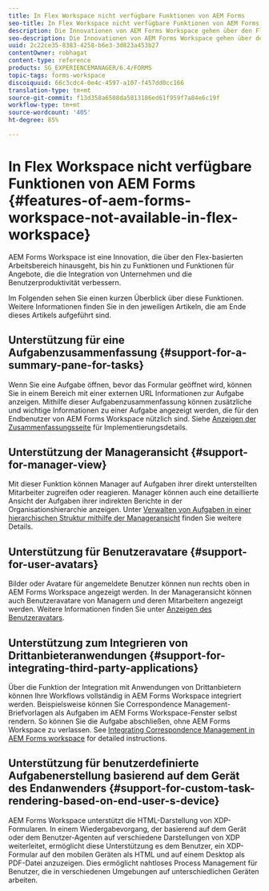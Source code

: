 ```yaml
---
title: In Flex Workspace nicht verfügbare Funktionen von AEM Forms
seo-title: In Flex Workspace nicht verfügbare Funktionen von AEM Forms
description: Die Innovationen von AEM Forms Workspace gehen über den Flex-basierten Arbeitsbereich hinaus. Lesen Sie mehr über Unterschiede in Features und Funktionen.
seo-description: Die Innovationen von AEM Forms Workspace gehen über den Flex-basierten Arbeitsbereich hinaus. Lesen Sie mehr über Unterschiede in Features und Funktionen.
uuid: 2c22ce35-8383-4258-b6e3-3d823a453b27
contentOwner: robhagat
content-type: reference
products: SG_EXPERIENCEMANAGER/6.4/FORMS
topic-tags: forms-workspace
discoiquuid: 66c3cdc4-0e4c-4597-a107-f457dd0cc166
translation-type: tm+mt
source-git-commit: f13d358a6508da5813186ed61f959f7a84e6c19f
workflow-type: tm+mt
source-wordcount: '405'
ht-degree: 85%

---
```



# In Flex Workspace nicht verfügbare Funktionen von AEM Forms {#features-of-aem-forms-workspace-not-available-in-flex-workspace}

AEM Forms Workspace ist eine Innovation, die über den Flex-basierten Arbeitsbereich hinausgeht, bis hin zu Funktionen und Funktionen für Angebote, die die Integration von Unternehmen und die Benutzerproduktivität verbessern.

Im Folgenden sehen Sie einen kurzen Überblick über diese Funktionen. Weitere Informationen finden Sie in den jeweiligen Artikeln, die am Ende dieses Artikels aufgeführt sind.

## Unterstützung für eine Aufgabenzusammenfassung {#support-for-a-summary-pane-for-tasks}

Wenn Sie eine Aufgabe öffnen, bevor das Formular geöffnet wird, können Sie in einem Bereich mit einer externen URL Informationen zur Aufgabe anzeigen. Mithilfe dieser Aufgabenzusammenfassung können zusätzliche und wichtige Informationen zu einer Aufgabe angezeigt werden, die für den Endbenutzer von AEM Forms Workspace nützlich sind. Siehe [Anzeigen der Zusammenfassungsseite](/help/forms/using/displaying-information-task-summary-pane.md) für Implementierungsdetails.

## Unterstützung der Manageransicht {#support-for-manager-view}

Mit dieser Funktion können Manager auf Aufgaben ihrer direkt unterstellten Mitarbeiter zugreifen oder reagieren. Manager können auch eine detaillierte Ansicht der Aufgaben ihrer indirekten Berichte in der Organisationshierarchie anzeigen. Unter [Verwalten von Aufgaben in einer hierarchischen Struktur mithilfe der Manageransicht](/help/forms/using/tasks-organizational-hierarchy-using-manager.md) finden Sie weitere Details.

## Unterstützung für Benutzeravatare {#support-for-user-avatars}

Bilder oder Avatare für angemeldete Benutzer können nun rechts oben in AEM Forms Workspace angezeigt werden. In der Manageransicht können auch Benutzeravatare von Managern und deren Mitarbeitern angezeigt werden. Weitere Informationen finden Sie unter [Anzeigen des Benutzeravatars](/help/forms/using/displaying-user-avatar.md).

## Unterstützung zum Integrieren von Drittanbieteranwendungen {#support-for-integrating-third-party-applications}

Über die Funktion der Integration mit Anwendungen von Drittanbietern können Ihre Workflows vollständig in AEM Forms Workspace integriert werden. Beispielsweise können Sie Correspondence Management-Briefvorlagen als Aufgaben im AEM Forms Workspace-Fenster selbst rendern. So können Sie die Aufgabe abschließen, ohne AEM Forms Workspace zu verlassen. See [Integrating Correspondence Management in AEM Forms workspace](/help/forms/using/integrating-correspondence-management-html-workspace.md) for detailed instructions.

## Unterstützung für benutzerdefinierte Aufgabenerstellung basierend auf dem Gerät des Endanwenders {#support-for-custom-task-rendering-based-on-end-user-s-device}

AEM Forms Workspace unterstützt die HTML-Darstellung von XDP-Formularen. In einem Wiedergabevorgang, der basierend auf dem Gerät oder dem Benutzer-Agenten auf verschiedene Darstellungen von XDP weiterleitet, ermöglicht diese Unterstützung es dem Benutzer, ein XDP-Formular auf den mobilen Geräten als HTML und auf einem Desktop als PDF-Datei anzuzeigen. Dies ermöglicht nahtloses Process Management für Benutzer, die in verschiedenen Umgebungen auf unterschiedlichen Geräten arbeiten.

